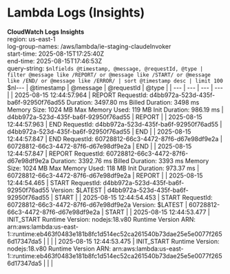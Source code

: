 ﻿# Lambda Logs (Insights)

**CloudWatch Logs Insights**  
region: us-east-1  
log-group-names: /aws/lambda/ie-staging-claudeInvoker  
start-time: 2025-08-15T17:25:40Z  
end-time: 2025-08-15T17:46:53Z  
query-string:
`$nlfields @timestamp, @message, @requestId, @type
| filter @message like /REPORT/ or @message like /START/ or @message like /END/ or @message like /ERROR/
| sort @timestamp desc
| limit 100
`$nl---
| @timestamp | @message | @requestId | @type |
| --- | --- | --- | --- |
| 2025-08-15 12:44:57.964 | REPORT RequestId: d4bb972a-523d-435f-ba6f-92950f76ad55	Duration: 3497.80 ms	Billed Duration: 3498 ms	Memory Size: 1024 MB	Max Memory Used: 119 MB	Init Duration: 986.19 ms	  | d4bb972a-523d-435f-ba6f-92950f76ad55 | REPORT |
| 2025-08-15 12:44:57.963 | END RequestId: d4bb972a-523d-435f-ba6f-92950f76ad55  | d4bb972a-523d-435f-ba6f-92950f76ad55 | END |
| 2025-08-15 12:44:57.847 | END RequestId: 60728812-66c3-4472-87f6-d67e98df9e2a  | 60728812-66c3-4472-87f6-d67e98df9e2a | END |
| 2025-08-15 12:44:57.847 | REPORT RequestId: 60728812-66c3-4472-87f6-d67e98df9e2a	Duration: 3392.76 ms	Billed Duration: 3393 ms	Memory Size: 1024 MB	Max Memory Used: 118 MB	Init Duration: 973.37 ms	  | 60728812-66c3-4472-87f6-d67e98df9e2a | REPORT |
| 2025-08-15 12:44:54.465 | START RequestId: d4bb972a-523d-435f-ba6f-92950f76ad55 Version: $LATEST  | d4bb972a-523d-435f-ba6f-92950f76ad55 | START |
| 2025-08-15 12:44:54.453 | START RequestId: 60728812-66c3-4472-87f6-d67e98df9e2a Version: $LATEST  | 60728812-66c3-4472-87f6-d67e98df9e2a | START |
| 2025-08-15 12:44:53.477 | INIT_START Runtime Version: nodejs:18.v80	Runtime Version ARN: arn:aws:lambda:us-east-1::runtime:eb463f0483e181b8fc1d514ec52ca261540b73dae25e5e0077f2656d17347da5  |  |  |
| 2025-08-15 12:44:53.475 | INIT_START Runtime Version: nodejs:18.v80	Runtime Version ARN: arn:aws:lambda:us-east-1::runtime:eb463f0483e181b8fc1d514ec52ca261540b73dae25e5e0077f2656d17347da5  |  |  |

